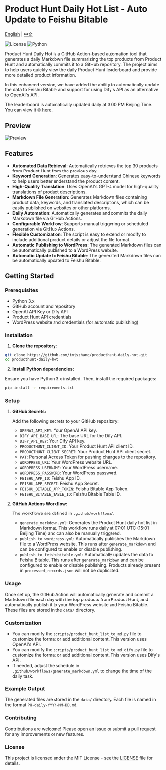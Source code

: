 # Product Hunt Daily Hot List - Auto Update to Feishu Bitable

[English](README.en.md) | [中文](README.md)

![License](https://img.shields.io/github/license/ViggoZ/producthunt-daily-hot) ![Python](https://img.shields.io/badge/python-3.x-blue)

Product Hunt Daily Hot is a GitHub Action-based automation tool that generates a daily Markdown file summarizing the top products from Product Hunt and automatically commits it to a GitHub repository. The project aims to help users quickly view the daily Product Hunt leaderboard and provide more detailed product information.

In this enhanced version, we have added the ability to automatically update the data to Feishu Bitable and support for using Dify's API as an alternative to OpenAI's API.

The leaderboard is automatically updated daily at 3:00 PM Beijing Time. You can view it [🌐 here](https://sxwqam5d2bh.feishu.cn/docx/S2mTdzFrToxGSjx4aAgc4fDBnjb?from=from_copylink).

## Preview

![Preview](./preview.gif)

## Features

- **Automated Data Retrieval**: Automatically retrieves the top 30 products from Product Hunt from the previous day.
- **Keyword Generation**: Generates easy-to-understand Chinese keywords to help users better understand the product content.
- **High-Quality Translation**: Uses OpenAI's GPT-4 model for high-quality translations of product descriptions.
- **Markdown File Generation**: Generates Markdown files containing product data, keywords, and translated descriptions, which can be easily published on websites or other platforms.
- **Daily Automation**: Automatically generates and commits the daily Markdown file via GitHub Actions.
- **Configurable Workflow**: Supports manual triggering or scheduled generation via GitHub Actions.
- **Flexible Customization**: The script is easy to extend or modify to include additional product details or adjust the file format.
- **Automatic Publishing to WordPress**: The generated Markdown files can be automatically published to a WordPress website.
- **Automatic Update to Feishu Bitable**: The generated Markdown files can be automatically updated to Feishu Bitable.

## Getting Started

### Prerequisites

- Python 3.x
- GitHub account and repository
- OpenAI API Key or Dify API
- Product Hunt API credentials
- WordPress website and credentials (for automatic publishing)

### Installation

1. **Clone the repository:**

```bash
git clone https://github.com/imjszhang/producthunt-daily-hot.git
cd producthunt-daily-hot
```

2. **Install Python dependencies:**

Ensure you have Python 3.x installed. Then, install the required packages:

```bash
pip install -r requirements.txt
```

### Setup

1. **GitHub Secrets:**

   Add the following secrets to your GitHub repository:

   - `OPENAI_API_KEY`: Your OpenAI API key.
   - `DIFY_API_BASE_URL`: The base URL for the Dify API.
   - `DIFY_API_KEY`: Your Dify API key.
   - `PRODUCTHUNT_CLIENT_ID`: Your Product Hunt API client ID.
   - `PRODUCTHUNT_CLIENT_SECRET`: Your Product Hunt API client secret.
   - `PAT`: Personal Access Token for pushing changes to the repository.
   - `WORDPRESS_URL`: Your WordPress website URL.
   - `WORDPRESS_USERNAME`: Your WordPress username.
   - `WORDPRESS_PASSWORD`: Your WordPress password.
   - `FEISHU_APP_ID`: Feishu App ID.
   - `FEISHU_APP_SECRET`: Feishu App Secret.
   - `FEISHU_BITABLE_APP_TOKEN`: Feishu Bitable App Token.
   - `FEISHU_BITABLE_TABLE_ID`: Feishu Bitable Table ID.

2. **GitHub Actions Workflow:**

   The workflows are defined in `.github/workflows/`:
   - `generate_markdown.yml`: Generates the Product Hunt daily hot list in Markdown format. This workflow runs daily at 07:01 UTC (15:01 Beijing Time) and can also be manually triggered.
   - `publish_to_wordpress.yml`: Automatically publishes the Markdown file to a WordPress website. This runs after `generate_markdown` and can be configured to enable or disable publishing.
   - `publish_to_feishubitable.yml`: Automatically updates the data to Feishu Bitable. This runs after `generate_markdown` and can be configured to enable or disable publishing. Products already present in `processed_records.json` will not be duplicated.

### Usage

Once set up, the GitHub Action will automatically generate and commit a Markdown file each day with the top products from Product Hunt, and automatically publish it to your WordPress website and Feishu Bitable. These files are stored in the `data/` directory.

### Customization

- You can modify the `scripts/product_hunt_list_to_md.py` file to customize the format or add additional content. This version uses OpenAI's API.
- You can modify the `scripts/product_hunt_list_to_md_dify.py` file to customize the format or add additional content. This version uses Dify's API.
- If needed, adjust the schedule in `.github/workflows/generate_markdown.yml` to change the time of the daily task.

### Example Output

The generated files are stored in the `data/` directory. Each file is named in the format `PH-daily-YYYY-MM-DD.md`.

### Contributing

Contributions are welcome! Please open an issue or submit a pull request for any improvements or new features.

### License

This project is licensed under the MIT License - see the [LICENSE](LICENSE) file for details.